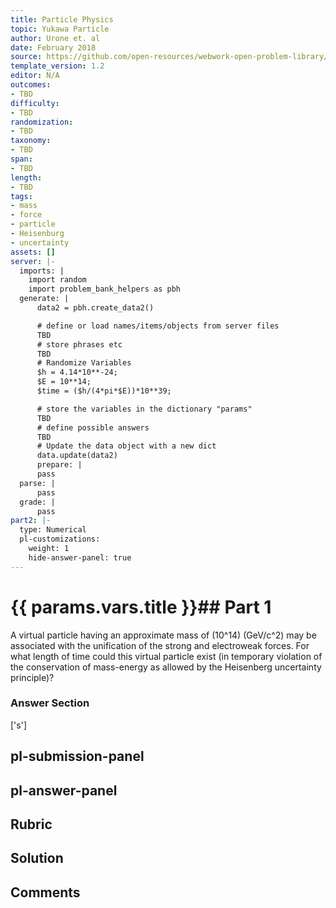 ```yaml
---
title: Particle Physics
topic: Yukawa Particle
author: Urone et. al
date: February 2018
source: https://github.com/open-resources/webwork-open-problem-library/tree/master/Contrib/BrockPhysics/College_Physics_Urone/33.Particle_Physics/33-01.Yukawa_Particle/NU_U17-33-01-001.pg
template_version: 1.2
editor: N/A
outcomes:
- TBD
difficulty:
- TBD
randomization:
- TBD
taxonomy:
- TBD
span:
- TBD
length:
- TBD
tags:
- mass
- force
- particle
- Heisenburg
- uncertainty
assets: []
server: |-
  imports: |
    import random
    import problem_bank_helpers as pbh
  generate: |
      data2 = pbh.create_data2()

      # define or load names/items/objects from server files
      TBD
      # store phrases etc
      TBD
      # Randomize Variables
      $h = 4.14*10**-24;
      $E = 10**14;
      $time = ($h/(4*pi*$E))*10**39;

      # store the variables in the dictionary "params"
      TBD
      # define possible answers
      TBD
      # Update the data object with a new dict
      data.update(data2)
      prepare: |
      pass
  parse: |
      pass
  grade: |
      pass
part2: |-
  type: Numerical
  pl-customizations:
    weight: 1
    hide-answer-panel: true
---
```


# {{ params.vars.title }}## Part 1 
A virtual particle having an approximate mass of (10^14) (GeV/c^2) may be associated with the unification of the strong and electroweak forces. For what length of time could this virtual particle exist (in temporary violation of the conservation of mass-energy as allowed by the Heisenberg uncertainty principle)? 


### Answer Section 
['s']

## pl-submission-panel 


## pl-answer-panel 


## Rubric 


## Solution 


## Comments 



